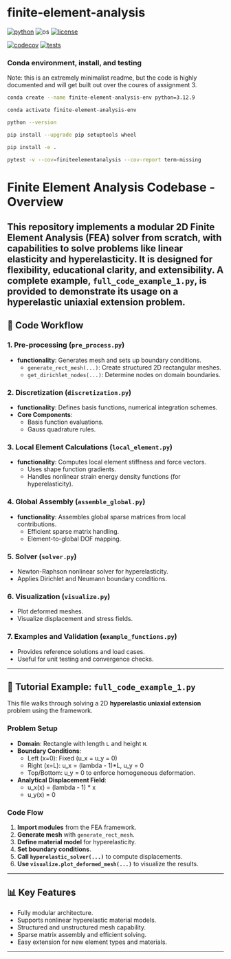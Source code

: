# finite-element-analysis

[![python](https://img.shields.io/badge/python-3.12-blue.svg)](https://www.python.org/)
![os](https://img.shields.io/badge/os-ubuntu%20|%20macos%20|%20windows-blue.svg)
[![license](https://img.shields.io/badge/license-MIT-green.svg)](https://github.com/sandialabs/sibl#license)

[![codecov](https://codecov.io/gh/Lejeune-Lab-Graduate-Course-Materials/finite-element-analysis/graph/badge.svg?token=p5DMvJ6byO)](https://codecov.io/gh/Lejeune-Lab-Graduate-Course-Materials/finite-element-analysis)
[![tests](https://github.com/Lejeune-Lab-Graduate-Course-Materials/finite-element-analysis/actions/workflows/tests.yml/badge.svg)](https://github.com/Lejeune-Lab-Graduate-Course-Materials/finite-element-analysis/actions)


### Conda environment, install, and testing

Note: this is an extremely minimalist readme, but the code is highly documented and will get built out over the coures of assignment 3.

```bash
conda create --name finite-element-analysis-env python=3.12.9
```

```bash
conda activate finite-element-analysis-env
```

```bash
python --version
```

```bash
pip install --upgrade pip setuptools wheel
```

```bash
pip install -e .
```

```bash
pytest -v --cov=finiteelementanalysis --cov-report term-missing
```

# Finite Element Analysis Codebase - Overview


This repository implements a modular 2D Finite Element Analysis (FEA) solver from scratch, with capabilities to solve problems like linear elasticity and hyperelasticity. It is designed for flexibility, educational clarity, and extensibility. A complete example, `full_code_example_1.py`, is provided to demonstrate its usage on a hyperelastic uniaxial extension problem.
---

## 🚀 Code Workflow

### 1. Pre-processing (`pre_process.py`)
- **functionality**: Generates mesh and sets up boundary conditions.
  - `generate_rect_mesh(...)`: Create structured 2D rectangular meshes.
  - `get_dirichlet_nodes(...)`: Determine nodes on domain boundaries.

### 2. Discretization (`discretization.py`)
- **functionality**: Defines basis functions, numerical integration schemes.
- **Core Components**:
  - Basis function evaluations.
  - Gauss quadrature rules.

### 3. Local Element Calculations (`local_element.py`)
- **functionality**: Computes local element stiffness and force vectors.
  - Uses shape function gradients.
  - Handles nonlinear strain energy density functions (for hyperelasticity).

### 4. Global Assembly (`assemble_global.py`)
- **functionality**: Assembles global sparse matrices from local contributions.
  - Efficient sparse matrix handling.
  - Element-to-global DOF mapping.

### 5. Solver (`solver.py`)
  - Newton-Raphson nonlinear solver for hyperelasticity.
  - Applies Dirichlet and Neumann boundary conditions.

### 6. Visualization (`visualize.py`)
  - Plot deformed meshes.
  - Visualize displacement and stress fields.

### 7. Examples and Validation (`example_functions.py`)
- Provides reference solutions and load cases.
- Useful for unit testing and convergence checks.

---

## 📖 Tutorial Example: `full_code_example_1.py`

This file walks through solving a 2D **hyperelastic uniaxial extension** problem using the framework.

### Problem Setup
- **Domain**: Rectangle with length `L` and height `H`.
- **Boundary Conditions**:
  - Left (x=0): Fixed (u_x = u_y = 0)
  - Right (x=L): u_x = (lambda - 1)*L, u_y = 0
  - Top/Bottom: u_y = 0 to enforce homogeneous deformation.
- **Analytical Displacement Field**:
  - u_x(x) = (lambda - 1) * x
  - u_y(x) = 0

### Code Flow
1. **Import modules** from the FEA framework.
2. **Generate mesh** with `generate_rect_mesh`.
3. **Define material model** for hyperelasticity.
4. **Set boundary conditions**.
5. **Call `hyperelastic_solver(...)`** to compute displacements.
6. **Use `visualize.plot_deformed_mesh(...)`** to visualize the results.

---

## 📊 Key Features
- Fully modular architecture.
- Supports nonlinear hyperelastic material models.
- Structured and unstructured mesh capability.
- Sparse matrix assembly and efficient solving.
- Easy extension for new element types and materials.

---




